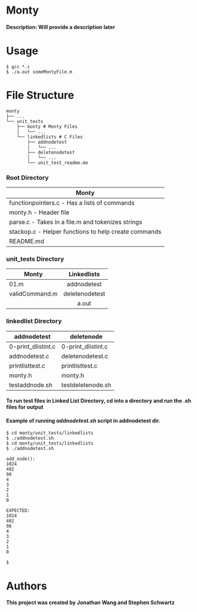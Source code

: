 # Monty
#### Description: Will provide a description later

# Usage
```
$ gcc *.c
$ ./a.out someMontyFile.m
```
# File Structure

    monty
    ├── ...
    └── unit_tests      
        ├── monty # Monty Files
        |   └── ...             
        └── linkedlists # C Files
            ├── addnodetest
            |   └── ...
            ├── deletenodetest
            |   └── ...
            └── unit_test_readme.me
### Root Directory
| Monty  |
| ------------- |
| functionpointers.c - Has a lists of commands| 
| monty.h - Header file| 
| parse.c - Takes in a file.m and tokenizes strings|
| stackop.c - Helper functions to help create commands|
| README.md | 
### unit_tests Directory
| Monty  | Linkedlists |
| ------------- |:-------------:|
| 01.m          | addnodetest    |
| validCommand.m|   deletenodetest    |
|      |   a.out    |
### linkedlist Directory
| addnodetest | deletenode |
| ------------- |-----------|
| 0-print_dlistint.c | 0-print_dlistint.c |
| addnodetest.c | deletenodetest.c
| printlisttest.c | printlisttest.c |
| monty.h | monty.h |
| testaddnode.sh | testdeletenode.sh |

#### To run test files in Linked List Directory, cd into a directory and run the .sh files for output

#### Example of running _addnodetest.sh_ script in addnodetest dir. 
```
$ cd monty/unit_tests/linkedlists
$ ./addnodetest.sh
$ cd monty/unit_tests/linkedlists
$ ./addnodetest.sh

add_node():
1024
402
98
4
3
2
1
0

EXPECTED:
1024
402
98
4
3
2
1
0

$
```
# Authors
#### This project was created by Jonathan Wang and Stephen Schwartz
